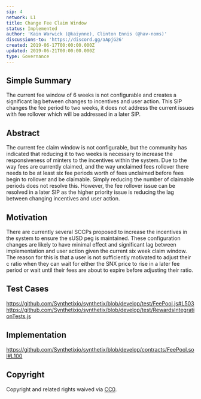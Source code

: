 ```yaml
---
sip: 4
network: L1
title: Change Fee Claim Window
status: Implemented
author: 'Kain Warwick (@kaiynne), Clinton Ennis (@hav-noms)'
discussions-to: 'https://discord.gg/aApjG26'
created: 2019-06-17T00:00:00.000Z
updated: 2019-06-21T00:00:00.000Z
type: Governance
---
```


## Simple Summary
<!--"If you can't explain it simply, you don't understand it well enough." Provide a simplified and layman-accessible explanation of the SIP.-->
The current fee window of 6 weeks is not configurable and creates a significant lag between changes to incentives and user action. This SIP changes the fee period to two weeks, it does not address the current issues with fee rollover which will be addressed in a later SIP.

## Abstract
<!--A short (~200 word) description of the technical issue being addressed.-->
The current fee claim window is not configurable, but the community has indicated that reducing it to two weeks is necessary to increase the responsiveness of minters to the incentives within the system. Due to the way fees are currently claimed, and the way unclaimed fees rollover there needs to be at least six fee periods worth of fees unclaimed before fees begin to rollover and be claimable. Simply reducing the number of claimable periods does not resolve this. However, the fee rollover issue can be resolved in a later SIP as the higher priority issue is reducing the lag between changing incentives and user action.

## Motivation
<!--The motivation is critical for SIPs that want to change Synthetix. It should clearly explain why the existing protocol specification is inadequate to address the problem that the SIP solves. SIP submissions without sufficient motivation may be rejected outright.-->
There are currently several SCCPs proposed to increase the incentives in the system to ensure the sUSD peg is maintained. These configuration changes are likely to have minimal effect and significant lag between implementation and user action given the current six week claim window. The reason for this is that a user is not sufficiently motivated to adjust their c ratio when they can wait for either the SNX price to rise in a later fee period or wait until their fees are about to expire before adjusting their ratio.

## Test Cases
<!--Test cases for an implementation are mandatory for SIPs but can be included with the implementation..-->
https://github.com/Synthetixio/synthetix/blob/develop/test/FeePool.js#L503
https://github.com/Synthetixio/synthetix/blob/develop/test/RewardsIntegrationTests.js


## Implementation
<!--The implementations must be completed before any SIP is given status "Implemented", but it need not be completed before the SIP is "Approved". While there is merit to the approach of reaching consensus on the specification and rationale before writing code, the principle of "rough consensus and running code" is still useful when it comes to resolving many discussions of API details.-->
https://github.com/Synthetixio/synthetix/blob/develop/contracts/FeePool.sol#L100


## Copyright
Copyright and related rights waived via [CC0](https://creativecommons.org/publicdomain/zero/1.0/).
